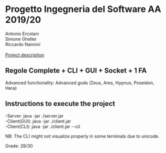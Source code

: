 # Progetto Ingegneria del Software AA 2019/20



Antonio Ercolani<br/>
Simone Gheller<br/>
Riccardo Nannini<br/><br/>
[Project description](https://github.com/riccardo-nannini/ing-sw-2020-ercolani-gheller-nannini/blob/master/Requirements.pdf)<br/>

## Regole Complete + CLI + GUI + Socket + 1 FA
Advanced functionality: Advanced gods (Zeus, Ares, Hypnus, Poseidon, Hera)

## Instructions to execute the project
-Server: java -jar ./server.jar<br/>
-Client(GUI): java -jar ./client.jar<br/>
-Client(CLI): java -jar ./client.jar --cli<br/>

NB: The CLI might not visualize properly in some terminals due to unicode.

Grade: 28/30
